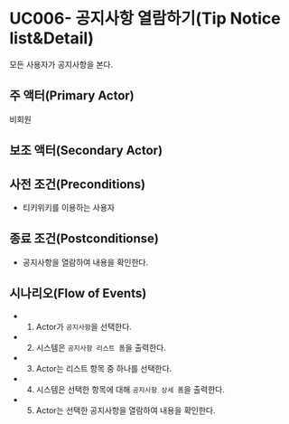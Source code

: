 # UC006- 공지사항 열람하기(Tip Notice list&Detail)
모든 사용자가 공지사항을 본다.

## 주 액터(Primary Actor)
비회원

## 보조 액터(Secondary Actor)

## 사전 조건(Preconditions)
- 티키위키를 이용하는 사용자

## 종료 조건(Postconditionse)
- 공지사항을 열람하여 내용을 확인한다.

## 시나리오(Flow of Events)
- 1. Actor가 `공지사항`을 선택한다.
- 2. 시스템은 `공지사항 리스트 폼`을 출력한다.
- 3. Actor는 리스트 항목 중 하나를 선택한다.
- 4. 시스템은 선택한 항목에 대해 `공지사항 상세 폼`을 출력한다.
- 5. Actor는 선택한 공지사항을 열람하여 내용을 확인한다.



